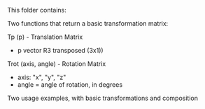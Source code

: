 This folder contains:

Two functions that return a basic transformation matrix:

Tp (p) - Translation Matrix
- p vector R3 transposed (3x1))

Trot (axis, angle) - Rotation Matrix

- axis: "x", "y", "z"
- angle = angle of rotation, in degrees


Two usage examples, with basic transformations and composition
